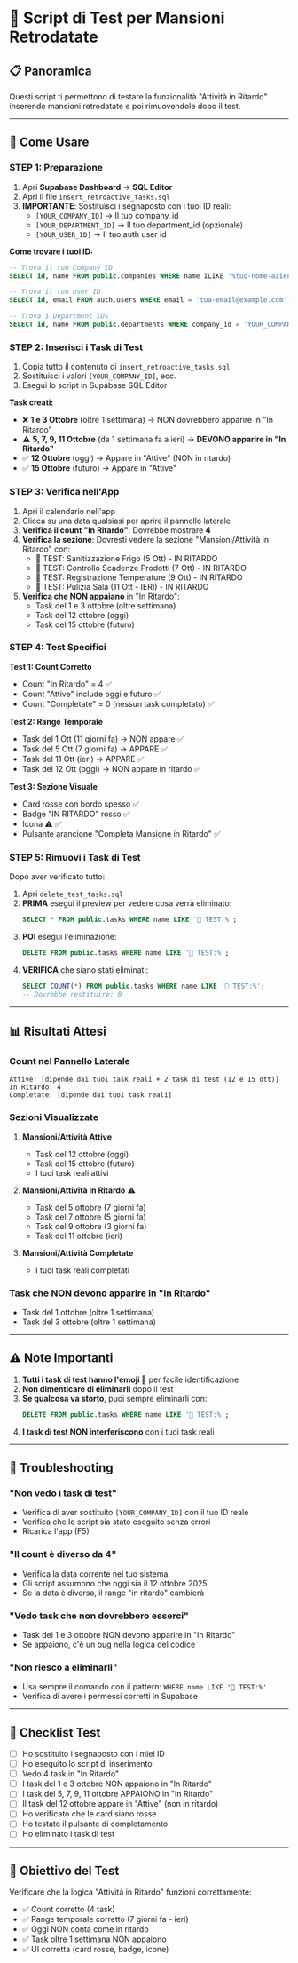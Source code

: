 # 🧪 Script di Test per Mansioni Retrodatate

## 📋 Panoramica

Questi script ti permettono di testare la funzionalità "Attività in Ritardo" inserendo mansioni retrodatate e poi rimuovendole dopo il test.

---

## 🚀 Come Usare

### STEP 1: Preparazione

1. Apri **Supabase Dashboard** → **SQL Editor**
2. Apri il file `insert_retroactive_tasks.sql`
3. **IMPORTANTE**: Sostituisci i segnaposto con i tuoi ID reali:
   - `[YOUR_COMPANY_ID]` → Il tuo company_id
   - `[YOUR_DEPARTMENT_ID]` → Il tuo department_id (opzionale)
   - `[YOUR_USER_ID]` → Il tuo auth user id

**Come trovare i tuoi ID:**

```sql
-- Trova il tuo Company ID
SELECT id, name FROM public.companies WHERE name ILIKE '%tuo-nome-azienda%';

-- Trova il tuo User ID
SELECT id, email FROM auth.users WHERE email = 'tua-email@example.com';

-- Trova i Department IDs
SELECT id, name FROM public.departments WHERE company_id = 'YOUR_COMPANY_ID';
```

### STEP 2: Inserisci i Task di Test

1. Copia tutto il contenuto di `insert_retroactive_tasks.sql`
2. Sostituisci i valori `[YOUR_COMPANY_ID]`, ecc.
3. Esegui lo script in Supabase SQL Editor

**Task creati:**
- ❌ **1 e 3 Ottobre** (oltre 1 settimana) → NON dovrebbero apparire in "In Ritardo"
- ⚠️ **5, 7, 9, 11 Ottobre** (da 1 settimana fa a ieri) → **DEVONO apparire in "In Ritardo"**
- ✅ **12 Ottobre** (oggi) → Appare in "Attive" (NON in ritardo)
- ✅ **15 Ottobre** (futuro) → Appare in "Attive"

### STEP 3: Verifica nell'App

1. Apri il calendario nell'app
2. Clicca su una data qualsiasi per aprire il pannello laterale
3. **Verifica il count "In Ritardo"**: Dovrebbe mostrare **4**
4. **Verifica la sezione**: Dovresti vedere la sezione "Mansioni/Attività in Ritardo" con:
   - 🧪 TEST: Sanitizzazione Frigo (5 Ott) - IN RITARDO
   - 🧪 TEST: Controllo Scadenze Prodotti (7 Ott) - IN RITARDO
   - 🧪 TEST: Registrazione Temperature (9 Ott) - IN RITARDO
   - 🧪 TEST: Pulizia Sala (11 Ott - IERI) - IN RITARDO
5. **Verifica che NON appaiano** in "In Ritardo":
   - Task del 1 e 3 ottobre (oltre settimana)
   - Task del 12 ottobre (oggi)
   - Task del 15 ottobre (futuro)

### STEP 4: Test Specifici

**Test 1: Count Corretto**
- Count "In Ritardo" = 4 ✅
- Count "Attive" include oggi e futuro ✅
- Count "Completate" = 0 (nessun task completato) ✅

**Test 2: Range Temporale**
- Task del 1 Ott (11 giorni fa) → NON appare ✅
- Task del 5 Ott (7 giorni fa) → APPARE ✅
- Task del 11 Ott (ieri) → APPARE ✅
- Task del 12 Ott (oggi) → NON appare in ritardo ✅

**Test 3: Sezione Visuale**
- Card rosse con bordo spesso ✅
- Badge "IN RITARDO" rosso ✅
- Icona ⚠️ ✅
- Pulsante arancione "Completa Mansione in Ritardo" ✅

### STEP 5: Rimuovi i Task di Test

Dopo aver verificato tutto:

1. Apri `delete_test_tasks.sql`
2. **PRIMA** esegui il preview per vedere cosa verrà eliminato:
   ```sql
   SELECT * FROM public.tasks WHERE name LIKE '🧪 TEST:%';
   ```
3. **POI** esegui l'eliminazione:
   ```sql
   DELETE FROM public.tasks WHERE name LIKE '🧪 TEST:%';
   ```
4. **VERIFICA** che siano stati eliminati:
   ```sql
   SELECT COUNT(*) FROM public.tasks WHERE name LIKE '🧪 TEST:%';
   -- Dovrebbe restituire: 0
   ```

---

## 📊 Risultati Attesi

### Count nel Pannello Laterale

```
Attive: [dipende dai tuoi task reali + 2 task di test (12 e 15 ott)]
In Ritardo: 4 
Completate: [dipende dai tuoi task reali]
```

### Sezioni Visualizzate

1. **Mansioni/Attività Attive**
   - Task del 12 ottobre (oggi)
   - Task del 15 ottobre (futuro)
   - I tuoi task reali attivi

2. **Mansioni/Attività in Ritardo** ⚠️
   - Task del 5 ottobre (7 giorni fa)
   - Task del 7 ottobre (5 giorni fa)
   - Task del 9 ottobre (3 giorni fa)
   - Task del 11 ottobre (ieri)

3. **Mansioni/Attività Completate**
   - I tuoi task reali completati

### Task che NON devono apparire in "In Ritardo"

- Task del 1 ottobre (oltre 1 settimana)
- Task del 3 ottobre (oltre 1 settimana)

---

## ⚠️ Note Importanti

1. **Tutti i task di test hanno l'emoji 🧪** per facile identificazione
2. **Non dimenticare di eliminarli** dopo il test
3. **Se qualcosa va storto**, puoi sempre eliminarli con:
   ```sql
   DELETE FROM public.tasks WHERE name LIKE '🧪 TEST:%';
   ```
4. **I task di test NON interferiscono** con i tuoi task reali

---

## 🐛 Troubleshooting

### "Non vedo i task di test"
- Verifica di aver sostituito `[YOUR_COMPANY_ID]` con il tuo ID reale
- Verifica che lo script sia stato eseguito senza errori
- Ricarica l'app (F5)

### "Il count è diverso da 4"
- Verifica la data corrente nel tuo sistema
- Gli script assumono che oggi sia il 12 ottobre 2025
- Se la data è diversa, il range "in ritardo" cambierà

### "Vedo task che non dovrebbero esserci"
- Task del 1 e 3 ottobre NON devono apparire in "In Ritardo"
- Se appaiono, c'è un bug nella logica del codice

### "Non riesco a eliminarli"
- Usa sempre il comando con il pattern: `WHERE name LIKE '🧪 TEST:%'`
- Verifica di avere i permessi corretti in Supabase

---

## 📝 Checklist Test

- [ ] Ho sostituito i segnaposto con i miei ID
- [ ] Ho eseguito lo script di inserimento
- [ ] Vedo 4 task in "In Ritardo"
- [ ] I task del 1 e 3 ottobre NON appaiono in "In Ritardo"
- [ ] I task del 5, 7, 9, 11 ottobre APPAIONO in "In Ritardo"
- [ ] Il task del 12 ottobre appare in "Attive" (non in ritardo)
- [ ] Ho verificato che le card siano rosse
- [ ] Ho testato il pulsante di completamento
- [ ] Ho eliminato i task di test

---

## 🎯 Obiettivo del Test

Verificare che la logica "Attività in Ritardo" funzioni correttamente:
- ✅ Count corretto (4 task)
- ✅ Range temporale corretto (7 giorni fa - ieri)
- ✅ Oggi NON conta come in ritardo
- ✅ Task oltre 1 settimana NON appaiono
- ✅ UI corretta (card rosse, badge, icone)

